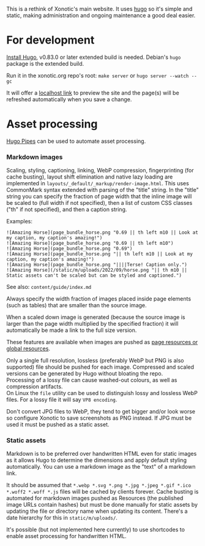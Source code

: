 This is a rethink of Xonotic's main website. It uses [hugo](https://gohugo.io/) so it's simple and
static, making administration and ongoing maintenance a good deal easier.

# For development

[Install Hugo](https://gohugo.io/getting-started/installing), v0.83.0 or later extended build is needed.  Debian's `hugo` package is the extended build.

Run it in the xonotic.org repo's root: `make server` or `hugo server --watch --gc`

It will offer a [localhost link](http://localhost:1313/) to preview the site and the page(s) will be refreshed automatically when you save a change.

# Asset processing

[Hugo Pipes](https://gohugo.io/hugo-pipes/) can be used to automate asset processing.

### Markdown images

Scaling, styling, captioning, linking, WebP compression, fingerprinting (for cache busting), layout shift elimination and native lazy loading are implemented in `layouts/_default/_markup/render-image.html`.  This uses CommonMark syntax extended with parsing of the "title" string.  In the "title" string you can specify the fraction of page width that the inline image will be scaled to (full width if not specified), then a list of custom CSS classes ("th" if not specified), and then a caption string.

Examples:
```
![Amazing Horse](page_bundle_horse.png "0.69 || th left m10 || Look at my caption, my caption's amazing!")
![Amazing Horse](page_bundle_horse.png "0.69 || th left m10")
![Amazing Horse](page_bundle_horse.png "0.69")
![Amazing Horse](page_bundle_horse.png "|| th left m10 || Look at my caption, my caption's amazing!")
![Amazing Horse](page_bundle_horse.png "||||Terse! Caption only.")
![Amazing Horse](/static/m/uploads/2022/09/horse.png "|| th m10 || Static assets can't be scaled but can be styled and captioned.")
```
See also: `content/guide/index.md`

Always specify the width fraction of images placed inside page elements (such as tables) that are smaller than the source image.

When a scaled down image is generated (because the source image is larger than the page width multiplied by the specified fraction) it will automatically be made a link to the full size version.

These features are available when images are pushed as [page resources or global resources](https://gohugo.io/content-management/image-processing/).

Only a single full resolution, lossless (preferably WebP but PNG is also supported) file should be pushed for each image.  Compressed and scaled versions can be generated by Hugo without bloating the repo.  
Processing of a lossy file can cause washed-out colours, as well as compression artifacts.  
On Linux the `file` utility can be used to distinguish lossy and lossless WebP files.  For a lossy file it will say `VP8 encoding`.  

Don't convert JPG files to WebP, they tend to get bigger and/or look worse so configure Xonotic to save screenshots as PNG instead.  If JPG must be used it must be pushed as a static asset.  

### Static assets

Markdown is to be preferred over handwritten HTML even for static images as it allows Hugo to determine the dimensions and apply default styling automatically.  You can use a markdown image as the "text" of a markdown link.

It should be assumed that `*.webp *.svg *.png *.jpg *.jpeg *.gif *.ico *.woff2 *.woff *.js` files will be cached by clients forever.  Cache busting is automated for markdown images pushed as Resources (the published image URLs contain hashes) but must be done manually for static assets by updating the file or directory name when updating its content.  There's a date hierarchy for this in `static/m/uploads/`.

It's possible (but not implemented here currently) to use shortcodes to enable asset processing for handwritten HTML.
